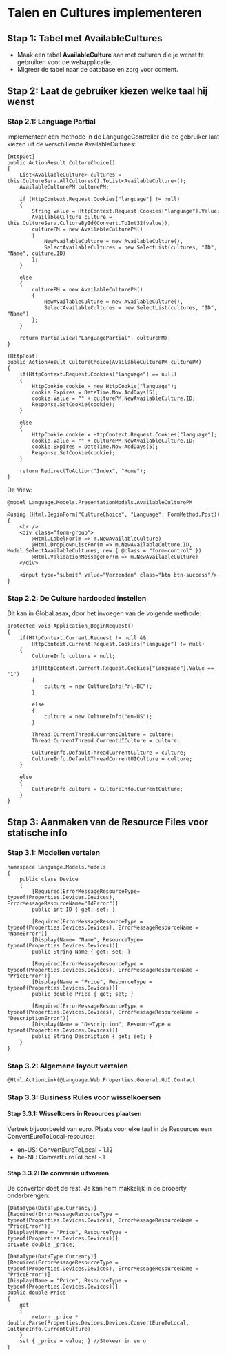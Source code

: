 # Talen en Cultures implementeren

## Stap 1: Tabel met AvailableCultures

* Maak een tabel **AvailableCulture** aan met culturen die je wenst te gebruiken voor de webapplicatie. 
* Migreer de tabel naar de database en zorg voor content.

## Stap 2: Laat de gebruiker kiezen welke taal hij wenst

### Stap 2.1: Language Partial

Implementeer een methode in de LanguageController die de gebruiker laat kiezen uit de verschillende AvailableCultures: 

```
[HttpGet]
public ActionResult CultureChoice()
{
	List<AvailableCulture> cultures = this.CultureServ.AllCultures().ToList<AvailableCulture>();
    AvailableCulturePM culturePM;

    if (HttpContext.Request.Cookies["language"] != null)
    {
    	String value = HttpContext.Request.Cookies["language"].Value;
        AvailableCulture culture = this.CultureServ.CultureById(Convert.ToInt32(value));
        culturePM = new AvailableCulturePM()
        {
        	NewAvailableCulture = new AvailableCulture(),
            SelectAvailableCultures = new SelectList(cultures, "ID", "Name", culture.ID)
        };
    }

    else
    {
    	culturePM = new AvailableCulturePM()
        {
        	NewAvailableCulture = new AvailableCulture(),
            SelectAvailableCultures = new SelectList(cultures, "ID", "Name")
        };
    }

	return PartialView("LanguagePartial", culturePM);
}

[HttpPost]
public ActionResult CultureChoice(AvailableCulturePM culturePM)
{
	if(HttpContext.Request.Cookies["language"] == null)
    {
    	HttpCookie cookie = new HttpCookie("language");
        cookie.Expires = DateTime.Now.AddDays(5);
        cookie.Value = "" + culturePM.NewAvailableCulture.ID;
        Response.SetCookie(cookie);
	}

    else
    {
    	HttpCookie cookie = HttpContext.Request.Cookies["language"];
        cookie.Value = "" + culturePM.NewAvailableCulture.ID;
        cookie.Expires = DateTime.Now.AddDays(5);
        Response.SetCookie(cookie);
    }

    return RedirectToAction("Index", "Home");
}
```

De View: 

```
@model Language.Models.PresentationModels.AvailableCulturePM

@using (Html.BeginForm("CultureChoice", "Language", FormMethod.Post))
{
    <br />
    <div class="form-group">
        @Html.LabelFor(m => m.NewAvailableCulture)
        @Html.DropDownListFor(m => m.NewAvailableCulture.ID, Model.SelectAvailableCultures, new { @class = "form-control" })
        @Html.ValidationMessageFor(m => m.NewAvailableCulture)
    </div>
    
    <input type="submit" value="Verzenden" class="btn btn-success"/>
}
```

### Stap 2.2: De Culture hardcoded instellen

Dit kan in Global.asax, door het invoegen van de volgende methode: 

```
protected void Application_BeginRequest()
{
	if(HttpContext.Current.Request != null && 
    	HttpContext.Current.Request.Cookies["language"] != null)
    {
    	CultureInfo culture = null;

        if(HttpContext.Current.Request.Cookies["language"].Value == "1")
        {
        	culture = new CultureInfo("nl-BE");
        }

        else
        {
        	culture = new CultureInfo("en-US");
        }

        Thread.CurrentThread.CurrentCulture = culture;
        Thread.CurrentThread.CurrentUICulture = culture;

        CultureInfo.DefaultThreadCurrentCulture = culture;
        CultureInfo.DefaultThreadCurrentUICulture = culture;
    }

    else
    {
    	CultureInfo culture = CultureInfo.CurrentCulture;
    }
}
```

## Stap 3: Aanmaken van de Resource Files voor statische info

### Stap 3.1: Modellen vertalen

```
namespace Language.Models.Models
{
    public class Device
    {
        [Required(ErrorMessageResourceType= typeof(Properties.Devices.Devices), ErrorMessageResourceName="IdError")]
        public int ID { get; set; }

        [Required(ErrorMessageResourceType = typeof(Properties.Devices.Devices), ErrorMessageResourceName = "NameError")]
        [Display(Name= "Name", ResourceType= typeof(Properties.Devices.Devices))]
        public String Name { get; set; }

        [Required(ErrorMessageResourceType = typeof(Properties.Devices.Devices), ErrorMessageResourceName = "PriceError")]
        [Display(Name = "Price", ResourceType = typeof(Properties.Devices.Devices))]
        public double Price { get; set; }

        [Required(ErrorMessageResourceType = typeof(Properties.Devices.Devices), ErrorMessageResourceName = "DescriptionError")]
        [Display(Name = "Description", ResourceType = typeof(Properties.Devices.Devices))]
        public String Description { get; set; }
    }
}
``` 
### Stap 3.2: Algemene layout vertalen

```
@Html.ActionLink(@Language.Web.Properties.General.GUI.Contact
```

### Stap 3.3: Business Rules voor wisselkoersen

#### Stap 3.3.1: Wisselkoers in Resources plaatsen

Vertrek bijvoorbeeld van euro. Plaats voor elke taal in de Resources een ConvertEuroToLocal-resource:

* en-US: ConvertEuroToLocal - 1.12
* be-NL: ConvertEuroToLocal - 1

#### Stap 3.3.2: De conversie uitvoeren

De convertor doet de rest. Je kan hem makkelijk in de property onderbrengen:

```
[DataType(DataType.Currency)]
[Required(ErrorMessageResourceType = typeof(Properties.Devices.Devices), ErrorMessageResourceName = "PriceError")]
[Display(Name = "Price", ResourceType = typeof(Properties.Devices.Devices))]
private double _price;

[DataType(DataType.Currency)]
[Required(ErrorMessageResourceType = typeof(Properties.Devices.Devices), ErrorMessageResourceName = "PriceError")]
[Display(Name = "Price", ResourceType = typeof(Properties.Devices.Devices))]
public double Price
{
	get 
    { 
    	return _price * double.Parse(Properties.Devices.Devices.ConvertEuroToLocal, CultureInfo.CurrentCulture); 
    }
    set { _price = value; } //Stokeer in euro
}
```